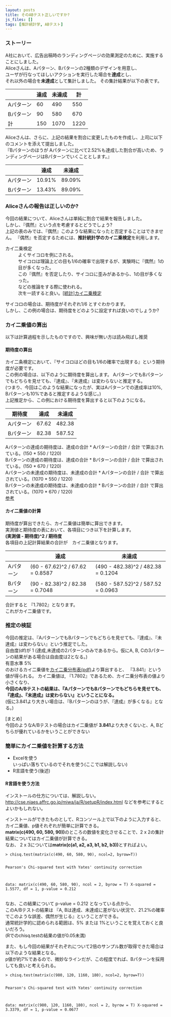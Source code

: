 ```yaml
---
layout: posts
title: そのABテスト正しいですか?
js_files: []
tags: [推計統計学, ABテスト]
---
```


### ストーリー

<div class="well">
  A社において、広告出稿時のランディングページの効果測定のために、実施することにしました。<br>
  Aliceさんは、Aパターン、Bパターンの2種類のデザインを用意し、<br>
  ユーザが行なってほしいアクションを実行した場合を<strong>達成</strong>とし、<br>
  それ以外の場合を<strong>未達成</strong>として集計しました。
  その集計結果が以下の表です。
</div>
<div class="row-fluid">
<div class="span6">
  <table class="table table-striped">
    <thead>
      <tr>
        <th></th>
        <th>達成</th>
        <th>未達成</th>
        <th>計</th>
      </tr>
    </thead>
    <tbody>
      <tr>
        <td>Aパターン</td>
        <td>60</td>
        <td>490</td>
        <td>550</td>
      </tr>
      <tr>
        <td>Bパターン</td>
        <td>90</td>
        <td>580</td>
        <td>670</td>
      </tr>
      <tr>
        <td>計</td>
        <td>150</td>
        <td>1070</td>
        <td>1220</td>
      </tr>
    </tbody>
  </table>
</div>
</div>
<div class="well">
  Aliceさんは、さらに、上記の結果を割合に変更したものを作成し、上司に以下のコメントを添えて提出しました。<br>
『Bパターンのほうが Aパターンに比べて2.52%も達成した割合が高いため、ランディングページはBパターンでいくこととします。』
</div>
<div class="row-fluid">
<div class="span6">
  <table class="table table-striped">
    <thead>
      <tr>
        <th></th>
        <th>達成</th>
        <th>未達成</th>
      </tr>
    </thead>
    <tbody>
      <tr>
        <td>Aパターン</td>
        <td>10.91%</td>
        <td>89.09%</td>
      </tr>
      <tr>
        <td>Bパターン</td>
        <td>13.43%</td>
        <td>89.09%</td>
      </tr>
    </tbody>
  </table>
</div>
</div>

### Aliceさんの報告は正しいのか?

<div class="well">
  今回の結果について、Aliceさんは単純に割合で結果を報告しました。<br>
  しかし、『偶然』という点を考慮するとどうでしょう?<br>
  上記の表のみでは、『偶然』このような結果になったと否定することはできません。
  『偶然』を否定するためには、<strong>推計統計学のカイ二乗検定</strong>を利用します。
</div>

<div class="row-fluid">
  <dl>
    <dt>カイ二乗検定</dt>
    <dd>よくサイコロを例にされる。<br>
      サイコロは理論上どの目も1/6の確率で出現するが、実験時に『偶然』1の目が多くなった。<br>
      この『偶然』を否定したり、サイコロに歪みがあるから、1の目が多くなった。<br>
      などの推論をする際に使われる。<br>
      次を一読すると良い。<a href="http://d.hatena.ne.jp/Zellij/20111202/p1" target="_blank">[統計]カイ二乗検定</a>
    </dd>
  </dl>
</div>

<p class="well">
  サイコロの場合は、期待度がそれぞれ1/6 とすぐわかります。<br>
  しかし、この例の場合は、期待度をどのように設定すれば良いのでしょうか?<br>
</p>

### カイ二乗値の算出

<p>以下は計算過程を示したものですので、興味が無い方は読み飛ばし推奨</p>

#### 期待度の算出

<div class="well">
  カイ二条検定において、『サイコロはどの目も1/6の確率で出現する』という期待度が必要です。<br>
  この例の場合は、以下のように期待度を算出します。
  AパターンでもBパターンでもどちらを見せても、『達成』、『未達成』は変わらないと推定する。<br>
  (つまり、今回はこのような結果になったが、実はAパターンでの達成率は10%, Bパターンも10%であると推定するような感じ。)<br>
  上記推定から、この例における期待度を算出すると以下のようになる。<br>
</div>

<div class="row-fluid">
<div class="span6">
  <table class="table table-striped">
    <thead>
      <tr>
        <th>期待度</th>
        <th>達成</th>
        <th>未達成</th>
      </tr>
    </thead>
    <tbody>
      <tr>
        <td>Aパターン</td>
        <td>67.62</td>
        <td>482.38</td>
      </tr>
      <tr>
        <td>Bパターン</td>
        <td>82.38</td>
        <td>587.52</td>
      </tr>
    </tbody>
  </table>
  <p class="well">
  Aパターンの達成の期待度は、達成の合計 * Aパターンの合計 / 合計 で算出されている。(150 * 550 / 1220)<br>
  Bパターンの達成の期待度は、達成の合計 * Bパターンの合計 / 合計 で算出されている。(150 * 670 / 1220)<br>
  Aパターンの未達成の期待度は、未達成の合計 * Aパターンの合計 / 合計 で算出されている。(1070 * 550 / 1220)<br>
  Bパターンの未達成の期待度は、未達成の合計 * Bパターンの合計 / 合計 で算出されている。(1070 * 670 / 1220)<br>
  <a href="http://www.geisya.or.jp/~mwm48961/statistics/kai2.htm" target="_blank">参考</a>
  </p>
</div>
</div>

#### カイ二乗値の計算

<div class="well">
  期待度が算出できたら、カイ二乗値は簡単に算出できます。<br>
  実測値と期待度の表において、各項目につき以下を計算します。<br>
  <strong>(実測値 - 期待度)^2 / 期待度</strong><br>
  各項目の上記計算結果の合計が　カイ二乗値となります。
</div>


<div class="row-fluid">
<div class="span6">
  <table class="table table-striped">
    <thead>
      <tr>
        <th></th>
        <th>達成</th>
        <th>未達成</th>
      </tr>
    </thead>
    <tbody>
      <tr>
        <td>Aパターン</td>
        <td>(60 - 67.62)^2 / 67.62 = 0.8587</td>
        <td>(490 - 482.38)^2 / 482.38 = 0.1204</td>
      </tr>
      <tr>
        <td>Bパターン</td>
        <td>(90 - 82.38)^2 / 82.38 = 0.7048</td>
        <td>(580 - 587.52)^2 / 587.52 = 0.0963</td>
      </tr>
    </tbody>
  </table>
  合計すると 『1.7802』となります。<br>
  これがカイ二乗値です。
</div>
</div>

### 推定の検証

<div class="well">今回の推定は、『AパターンでもBパターンでもどちらを見せても、『達成』、『未達成』は変わらない』という推定でした。<br>
  自由度(df)が 1 (達成,未達成の2パターンのみであるから。仮にA, B, Cの3パターンの結果がある場合は自由度は2となる。)<br>
  有意水準 5%<br>
  のおけるカイ二乗値を<a href="http://www.eco.osakafu-u.ac.jp/~kano/images/file/note_statistics/tab_chi2.pdf">カイ二乗分布表(pdf)</a>より算出すると、
  『3.841』という値が得られる。
  カイ二乗値は, 『1.7802』であるため、カイ二乗分布表の値より小さくなり、<br>
  <strong>今回のA/Bテストの結果は、『AパターンでもBパターンでもどちらを見せても、『達成』、『未達成』は変わらない』ということになる。</strong><br>
  (仮に3.841より大きい場合は、『Bパターンのほうが、『達成』が多くなる』となる。)
</div>

<p class="lear">[まとめ]<br>今回のようなA/Bテストの場合はカイ二乗値が <strong>3.841</strong>より大きくないと、A, Bどちらが優れているかをいうことができない</p>

### 簡単にカイ二乗値を計算する方法

<ul>
  <li>Excelを使う<br>いっぱい落ちているのでそれを使う(ここでは解説しない)</li>
  <li>R言語を使う(後述)</li>
</ul>

#### R言語を使う方法

<p>インストールの仕方については、解説しない。<br>
  <a href="http://cse.niaes.affrc.go.jp/miwa/ja/R/setupR/index.html" target="_blank">http://cse.niaes.affrc.go.jp/miwa/ja/R/setupR/index.html</a>
  などを参考にするとよいかもしれない。
</p>

<div class="well">
  インストールができたものとして、Rコンソール上で以下のように入力すると、カイ二乗値、p値それぞれが簡単に計算できる。<br>
  <strong>matrix(c(490, 60, 580, 90))</strong>のところの数値を変化させることで、2 x 2の集計結果についてはカイ二乗値が計算できる。<br>
  なお、 2 x 3については<strong>matrix(c(a1, a2, a3, b1, b2, b3))</strong>とすればよい。
</div>
<pre><code>&gt; chisq.test(matrix(c(490, 60, 580, 90), ncol=2, byrow=T))

  Pearson's Chi-squared test with Yates' continuity correction

data:  matrix(c(490, 60, 580, 90), ncol = 2, byrow = T)
X-squared = 1.5577, df = 1, p-value = 0.212</code></pre>
<p>
  なお、この結果について p-value = 0.212 となっている点から、<br>
  このA/Bテストの結果は 『A, Bは達成、未達成に差がない状況で、21.2%の確率でこのような誤差、偶然が生じる』ということができる。<br>
  通常統計学的に認められる範囲は、5% または 1%ということを覚えておくと良いだろう。<br>
  (Rでのchisq.testの結果の値が0.05未満)
</p>

<p>
  また、もし今回の結果がそれぞれについて2倍のサンプル数が取得できた場合は以下のような結果となる。<br>
  p値が約7%であるので、微妙なラインだが、この程度でれば、Bパターンを採用しても良いと考えられる。
</p>
<pre><code>&gt; chisq.test(matrix(c(980, 120, 1160, 180), ncol=2, byrow=T))

  Pearson's Chi-squared test with Yates' continuity correction

data:  matrix(c(980, 120, 1160, 180), ncol = 2, byrow = T)
X-squared = 3.3379, df = 1, p-value = 0.0677</code></pre>